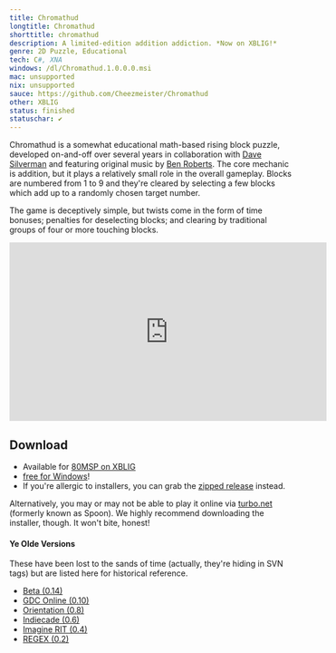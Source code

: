 ```yaml
---
title: Chromathud
longtitle: Chromathud
shorttitle: chromathud
description: A limited-edition addition addiction. *Now on XBLIG!*
genre: 2D Puzzle, Educational
tech: C#, XNA 
windows: /dl/Chromathud.1.0.0.0.msi
mac: unsupported
nix: unsupported
sauce: https://github.com/Cheezmeister/Chromathud
other: XBLIG
status: finished
statuschar: ✔
--- 
```


Chromathud is a somewhat educational math-based rising block puzzle, developed on-and-off over several years in collaboration with [Dave Silverman](http://davesilvermanart.com/) and featuring original music by [Ben Roberts](http://www.benrobertscomposer.com/).
The core mechanic is addition, but it plays a relatively small role in the overall gameplay. 
Blocks are numbered from 1 to 9 and they're cleared by selecting a few blocks which add up to a randomly chosen target number. 


The game is deceptively simple, but twists come in the form of time bonuses; penalties for deselecting blocks; and clearing by traditional groups of four or more touching blocks. 

<iframe width="560" height="315" src="http://www.youtube.com/embed/jBqc_PjGK08" frameborder="0" allowfullscreen></iframe>


## Download ##
- Available for [80MSP on XBLIG](http://marketplace.xbox.com/en-US/Product/Chromathud/66acd000-77fe-1000-9115-d80258550cc3) 
- [free for Windows]({{windows}})! 
- If you're allergic to installers, you can grab the [zipped release](/dl/Chromathud.1.0.0.0.7z) instead. 

Alternatively, you may or may not be able to play it online via [turbo.net](https://turbo.net/apps/chromathud) (formerly known as Spoon). We highly recommend downloading the installer, though. It won't bite, honest!


#### Ye Olde Versions ####

These have been lost to the sands of time (actually, they're hiding in SVN tags) but are listed here for historical reference.

- [Beta (0.14)](/dl/Chromathud_Beta.zip)
- [GDC Online (0.10)](/dl/Chromathud_GDC.zip)
- [Orientation (0.8)](/dl/Chromathud_Orientation.zip)
- [Indiecade (0.6)](/dl/Chromathud_Indiecade.zip)
- [Imagine RIT (0.4)](/dl/Chromathud_Imagine.zip)
- [REGEX (0.2)](/dl/Chromathud_REGEX.zip)

